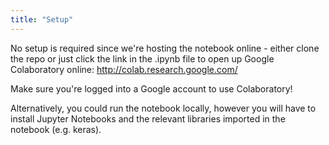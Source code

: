 ```yaml
---
title: "Setup"
---
```


No setup is required since we're hosting the notebook online - either clone the repo or just click the link in the .ipynb file to open up Google Colaboratory online:
http://colab.research.google.com/

Make sure you're logged into a Google account to use Colaboratory!

Alternatively, you could run the notebook locally, however you will have to install Jupyter Notebooks and the relevant libraries imported in the notebook (e.g. keras).
